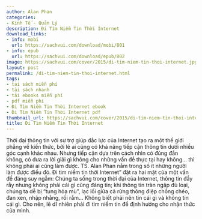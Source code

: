 ```yaml
---
author: Alan Phan
categories:
- Kinh Tế - Quản Lý
description: Đi Tìm Niềm Tin Thời Internet
download_links:
- info: mobi
  url: https://sachvui.com/download/mobi/801
- info: epub
  url: https://sachvui.com/download/epub/802
image: https://sachvui.com/cover/2015/di-tim-niem-tin-thoi-internet.jpg
layout: post
permalink: /di-tim-niem-tin-thoi-internet.html
tags:
- tải sách miễn phí
- tải sách nhanh
- tải ebooks miễn phí
- pdf miễn phí
- Đi Tìm Niềm Tin Thời Internet ebook
- Đi Tìm Niềm Tin Thời Internet pdf
thumbnail_url: https://sachvui.com/cover/2015/di-tim-niem-tin-thoi-internet.jpg
title: Đi Tìm Niềm Tin Thời Internet
---
```


 <div class="item-desc text-justify"> Thời đại thông tin với sự trợ giúp đắc lực của Internet tạo ra một thế giới phẳng về kiến thức, bởi lẽ ai cũng có khả năng tiếp cận thông tin dưới nhiều góc cạnh khác nhau. Nhưng tiếp cận dựa trên cách nhìn có đúng đắn không, có đưa ra lời giải gì không cho những vấn đề thực tại hay không… thì không phải ai cũng làm được. TS. Alan Phan nằm trong số ít những người làm được điều đó. Đi tìm niềm tin thời Internet” đặt ra hai mặt của một vấn đề đáng suy ngẫm: Chúng ta sống trong thời đại của Internet, thông tin đầy rẫy nhưng không phải cái gì cũng đáng tin; khi thông tin tràn ngập đủ loại, chúng ta dễ bị “tung hỏa mù”, lạc lối giữa cả rừng thông điệp chồng chéo, đan xen, nhập nhằng, rối rắm… Không biết phải nên tin cái gì và không tin cái gì. Cho nên, lẽ dĩ nhiên phải đi tìm niềm tin để định hướng cho nhận thức của mình. </div>